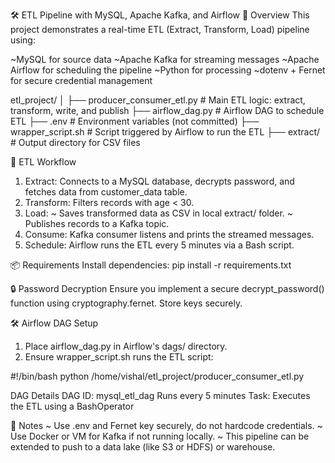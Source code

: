 🛠️ ETL Pipeline with MySQL, Apache Kafka, and Airflow
📌 Overview
This project demonstrates a real-time ETL (Extract, Transform, Load) pipeline using:

~MySQL for source data
~Apache Kafka for streaming messages
~Apache Airflow for scheduling the pipeline
~Python for processing
~dotenv + Fernet for secure credential management

etl_project/
│
├── producer_consumer_etl.py      # Main ETL logic: extract, transform, write, and publish
├── airflow_dag.py                # Airflow DAG to schedule ETL
├── .env                          # Environment variables (not committed)
├── wrapper_script.sh             # Script triggered by Airflow to run the ETL
├── extract/                      # Output directory for CSV files


🔁 ETL Workflow
1. Extract: Connects to a MySQL database, decrypts password, and fetches data from customer_data table.
2. Transform: Filters records with age < 30.
3. Load:
   ~ Saves transformed data as CSV in local extract/ folder.
   ~ Publishes records to a Kafka topic.
4. Consume: Kafka consumer listens and prints the streamed messages.
5. Schedule: Airflow runs the ETL every 5 minutes via a Bash script.

📦 Requirements
Install dependencies:
pip install -r requirements.txt

🔒 Password Decryption
Ensure you implement a secure decrypt_password() function using cryptography.fernet. Store keys securely.

🛠️ Airflow DAG
Setup
1. Place airflow_dag.py in Airflow's dags/ directory.
2. Ensure wrapper_script.sh runs the ETL script:

#!/bin/bash
python /home/vishal/etl_project/producer_consumer_etl.py

DAG Details
DAG ID: mysql_etl_dag
Runs every 5 minutes
Task: Executes the ETL using a BashOperator

📌 Notes
~ Use .env and Fernet key securely, do not hardcode credentials.
~ Use Docker or VM for Kafka if not running locally.
~ This pipeline can be extended to push to a data lake (like S3 or HDFS) or warehouse.